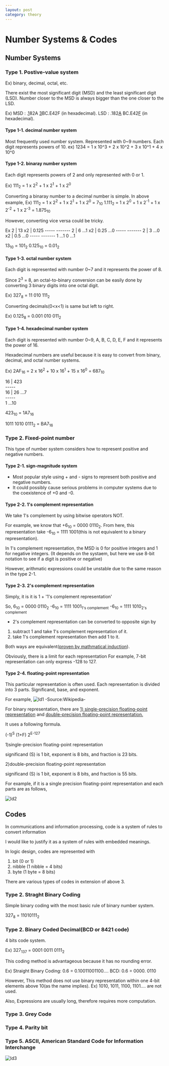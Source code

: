 ```yaml
---
layout: post
category: theory
---
```


# Number Systems & Codes

## Number Systems

### Type 1. Postive-value system

Ex) binary, decimal, octal, etc.

There exist the most significant digit (MSD) and the least significant digit (LSD).
Number closer to the MSD is always bigger than the one closer to the LSD.

Ex) MSD : .<span style="text-decoration:underline">1</span>82A  <span style="text-decoration:underline">3</span>BC.E42F (in hexadecimal).
    LSD : .182<span style="text-decoration:underline">A</span>  BC.E42<span style="text-decoration:underline">F</span> (in hexadecimal).

#### Type 1-1. decimal number system

Most frequently used number system. Represented with 0~9 numbers.
Each digit represents powers of 10. ex) 1234 = 1 x 10^3 + 2 x 10^2 + 3 x 10^1 + 4 x 10^0

#### Type 1-2. binaray number system

Each digit represents powers of 2 and only represented with 0 or 1.

Ex) 111<sub>2</sub> = 1 x 2<sup>2</sup> + 1 x 2<sup>1</sup> + 1 x 2<sup>0</sup>

Converting a binaray number to a decimal number is simple.
In above example,
Ex) 111<sub>2</sub> = 1 x 2<sup>2</sup> + 1 x 2<sup>1</sup> + 1 x 2<sup>0</sup> = 7<sub>10</sub>
    1.111<sub>2</sub> = 1 x 2<sup>0</sup> + 1 x 2<sup>-1</sup> + 1 x 2<sup>-2</sup> + 1 x 2<sup>-3</sup> = 1.875<sub>10</sub>

However, converting vice versa could be tricky.

Ex       2 | 13              x2 | 0.125
            -----               -------
         2 |  6  ...1        x2 | 0.25 ...0
            -----               -------
         2 |  3  ...0        x2 | 0.5  ...0
            -----                -------
            1  ...1            0    ...1

13<sub>10</sub> = 101<sub>2</sub>     0.125<sub>10</sub> = 0.01<sub>2</sub>


#### Type 1-3. octal number system

Each digit is represented with number 0~7 and it represents the power of 8.

Since 2<sup>3</sup> = 8, an octal-to-binary conversion can be easily done by converting 3 binary digits into one octal digit.

Ex) 327<sub>8</sub> = 11 010 111<sub>2</sub>

Converting decimals(0<x<1) is same but left to right.

Ex) 0.125<sub>8</sub> = 0.001 010 011<sub>2</sub>


#### Type 1-4. hexadecimal number system

Each digit is represented with number 0~9, A, B, C, D, E, F and it represents the power of 16.

Hexadecimal numbers are useful because it is easy to convert from binary, decimal, and octal number systems.

Ex) 2AF<sub>16</sub> = 2 x 16<sup>2</sup> + 10 x 16<sup>1</sup> + 15 x 16<sup>0</sup> = 687<sub>10</sub>

16 | 423            
    -----          
16 |  26  ...7      
    -----         
      1   ...10      

423<sub>10</sub> = 1A7<sub>16</sub>

1011 1010 0111<sub>2</sub> = BA7<sub>16</sub>                   

### Type 2. Fixed-point number

This type of number system considers how to represent positive and negative numbers.


#### Type 2-1. sign-magnitude system

- Most popular style using + and - signs to represent both positive and negative numbers.
- It could possibly cause serious problems in computer systems due to the coexistence of +0 and -0.

#### Type 2-2. 1's complement representation

We take 1's complement by using bitwise operators NOT.

For example, we know that +6<sub>10</sub> = 0000 0110<sub>2</sub>.
From here, this representation take -6<sub>10</sub> = 1111 1001(this is not equivalent to a binary representation).

In 1's complement representation, the MSD is 0 for positive integers and 1 for negative integers.
(It depends on the systaem, but here we use 8-bit notation to see if a digit is positive or negative)

However, arithmatic expressions could be unstable due to the same reason in the type 2-1.

#### Type 2-3. 2's complement representation

Simply, it is it is 1 + '1's complement representation'

So, 
6<sub>10</sub> = 0000 0110<sub>2</sub>
-6<sub>10</sub> = 1111 1001<sub>1's complement</sub>
-6<sub>10</sub> = 1111 1010<sub>2's complement</sub>

* 2's complement representation can be converted to opposite sign by
1) subtract 1 and take 1's complement representation of it.
2) take 1's complement representation then add 1 to it.

Both ways are equivalent(<a href="https://www.cs.cornell.edu/~tomf/notes/cps104/twoscomp.html">proven by mathmatical induction</a>).

Obviously, there is a limit for each representation
For example, 7-bit representation can only express -128 to 127.


#### Type 2-4. floating-point representation

This particular representation is often used.
Each representation is divided into 3 parts. Significand, base, and exponent.

For example,
<img src="{{site.url}}/assets/images/theory/ld1.png" width="auto" height="auto" alt="ld1">
-Source:Wikipedia-

For binary representation, there are <span style="text-decoration:underline">1) single-precision floating-point representation</span> and <span style="text-decoration:underline">double-precision floating-point representation.</span>

It uses a following formula.

(-1)<sup>S</sup> (1+F) 2<sup>E-127</sup>

1)single-precision floating-point representation

significand (S) is 1 bit, exponent is 8 bits, and fraction is 23 bits.

2)double-precision floating-point representation

significand (S) is 1 bit, exponent is 8 bits, and fraction is 55 bits.

For example, if it is a single precision floating-point representation and each parts are as follows,

<img src="{{site.url}}/assets/images/theory/ld2.png" width="auto" height="auto" alt="ld2">




## Codes

In communications and information processing, code is a system of rules to convert information

I would like to justify it as a system of rules with embedded meanings.

In logic design, codes are represented with

1) bit (0 or 1)
2) nibble (1 nibble = 4 bits)
3) byte (1 byte = 8 bits)

There are various types of codes in extension of above 3.

### Type 2. Straght Binary Coding

Simple binary coding with the most basic rule of binary number system.

327<sub>8</sub> = 11010111<sub>2</sub>

### Type 2. Binary Coded Decimal(BCD or 8421 code)

4 bits code system.

Ex) 327<sub>137</sub> = 0001 0011 0111<sub>2</sub>

This coding method is advantageous because it has no rounding error.

Ex) Straight Binary Coding: 0.6 = 0.10011001100....
    BCD: 0.6 = 0000. 0110

However, This method does not use binary representation within one 4-bit elements above 10(as the name implies).
Ex) 1010, 1011, 1100, 1101.... are not used.

Also, Expressions are usually long, therefore requires more computation.


### Type 3. Grey Code

### Type 4. Parity bit

### Type 5. ASCII, American Standard Code for Information Interchange

<img src="{{site.url}}/assets/images/theory/ld3.jpeg" width="auto" height="auto" alt="ld3">